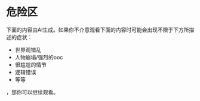 # 危险区

下面的内容由AI生成。如果你不介意观看下面的内容时可能会出现不限于下方所描述的症状：

- 世界观错乱
- 人物崩塌/强烈的ooc
- 很尴尬的情节
- 逻辑错误
- 等等

，那你可以继续观看。

[](V-星砂之瞳.md)


<include from="general-libs.md" element-id="seealso-general"></include>

